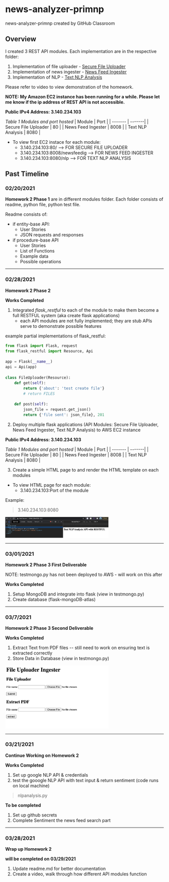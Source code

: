 # news-analyzer-primnp
news-analyzer-primnp created by GitHub Classroom

## Overview
I created 3 REST API modules. Each implementation are in the respective folder:

1. Implementation of file uploader - [Secure File Uploader](https://github.com/BUEC500C1/news-analyzer-primnp/tree/main/Secure_File_Uploader)
2. Implementation of news ingester - [News Feed Ingester](https://github.com/BUEC500C1/news-analyzer-primnp/tree/main/News_Feed_Ingester)
3. Implementation of NLP - [Text NLP Analysis](https://github.com/BUEC500C1/news-analyzer-primnp/tree/main/Text_NLP_Analysis)

Please refer to video to view demonstration of the homework.



**NOTE: My Amazon EC2 instance has been running for a while. Please let me know if the ip address of REST API is not accessible.**

**Public IPv4 Address: 3.140.234.103**

*Table 1 Modules and port hosted*
| Module        | Port |
| ------- | -------|
| Secure File Uploader      | 80 |
| News Feed Ingester      | 8008 |
| Text NLP Analysis |  8080 |

* To view first EC2 instace for each module:
    * 3.140.234.103:80/ --> FOR SECURE FILE UPLOADER
    * 3.140.234.103:8008/newsfeedig --> FOR NEWS FEED INGESTER
    * 3.140.234.103:8080/nlp --> FOR TEXT NLP ANALYSIS

## Past Timeline
### 02/20/2021
**Homework 2 Phase 1** are in different modules folder. Each folder consists of readme, python file, python test file.

Readme consists of:
  * if entity-base API:
    * User Stories
    * JSON requests and responses
  * if procedure-base API
    * User Stories
    * List of Functions
    * Example data
    * Possible operations

---

### 02/28/2021
**Homework 2 Phase 2**

**Works Completed**
1. Integrated *flask_restful* to each of the module to make them become a full RESTFUL system (aka create flask applications)
    * each API modules are not fully implemented; they are stub APIs serve to demonstrate possible features

example partial implementations of flask_restful:
```Python
from flask import Flask, request
from flask_restful import Resource, Api

app = Flask(__name__)
api = Api(app)

class FileUploader(Resource):
    def get(self):
        return {'about': 'test create file'}
        # return FILES

    def post(self):
        json_file = request.get_json()
        return {'file sent': json_file}, 201
```

2. Deploy multiple flask applications (API Modules: Secure File Uploader, News Feed Ingester, Text NLP Analysis) to AWS EC2 instance

**Public IPv4 Address: 3.140.234.103**

*Table 1 Modules and port hosted*
| Module        | Port |
| ------- | -------|
| Secure File Uploader      | 80 |
| News Feed Ingester      | 8008 |
| Text NLP Analysis |  8080 |


3. Create a simple HTML page to and render the HTML template on each modules
* To view HTML page for each module:
    * 3.140.234.103:Port of the module

Example: 
> 3.140.234.103:8080 
<img src="/Images/hw2phase2_test.png" width="65%" />

---
### 03/01/2021
**Homework 2 Phase 3 First Deliverable**

NOTE: testmongo.py has not been deployed to AWS - will work on this after

**Works Completed**
1. Setup MongoDB and integrate into flask (view in testmongo.py)
2. Create database (flask-mongoDB-atlas)

---
### 03/7/2021
**Homework 2 Phase 3 Second Deliverable**

**Works Completed**
1. Extract Text from PDF files -- still need to work on ensuring text is extracted correctly
2. Store Data in Database (view in testmongo.py)

<img src="/Images/phase2_deli2.png" width="65%" />

---
### 03/21/2021
**Continue Working on Homework 2**

**Works Completed**
1. Set up google NLP API & credentials
2. test the gooogle NLP API with text input & return sentiment (code runs on local machine) 
> nlpanalysis.py 

**To be completed**
1. Set up github secrets
2. Complete Sentiment the news feed search part

---
### 03/28/2021
**Wrap up Homework 2**

**will be completed on 03/29/2021**
1. Update readme.md for better documentation
2. Create a video, walk through how different API modules function
